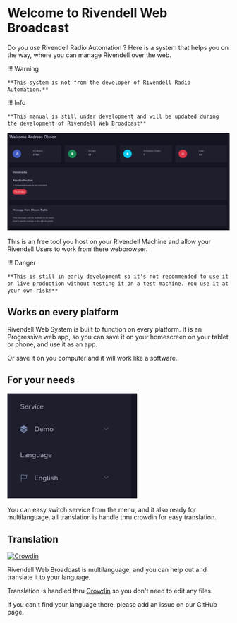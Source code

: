 # Welcome to Rivendell Web Broadcast

Do you use Rivendell Radio Automation ? Here is a system that helps you on the way, where you can manage Rivendell over the web.

!!! Warning

    **This system is not from the developer of Rivendell Radio Automation.**

!!! Info

    **This manual is still under development and will be updated during the development of Rivendell Web Broadcast**

![Screenshot](img/mainscreen.png)

This is an free tool you host on your Rivendell Machine and allow your Rivendell Users to work from there webbrowser.

!!! Danger

    **This is still in early development so it's not recommended to use it on live production without testing it on a test machine. You use it at your own risk!**

## Works on every platform
Rivendell Web System is built to function on every platform. It is an Progressive web app, so you can save it on your homescreen on your tablet or phone, and use it as an app.

Or save it on you computer and it will work like a software.

## For your needs

![Screenshot](img/servicelang.png) 

You can easy switch service from the menu, and it also ready for multilanguage, all translation is handle thru crowdin for easy translation.

## Translation
[![Crowdin](https://badges.crowdin.net/rivendell-web-broadcast/localized.svg)](https://crowdin.com/project/rivendell-web-broadcast)

Rivendell Web Broadcast is multilanguage, and you can help out and translate it to your language.

Translation is handled thru [Crowdin](https://crowdin.com/project/rivendell-web-broadcast) so you don't need to edit any files.

If you can't find your language there, please add an issue on our GitHub page.
